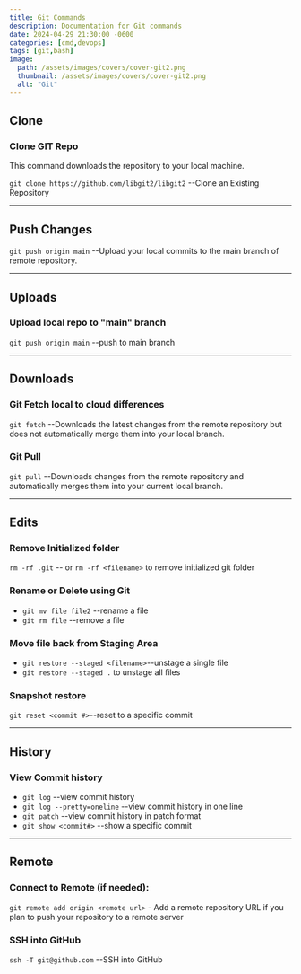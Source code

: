 ```yaml
---
title: Git Commands
description: Documentation for Git commands
date: 2024-04-29 21:30:00 -0600
categories: [cmd,devops]
tags: [git,bash]
image:
  path: /assets/images/covers/cover-git2.png
  thumbnail: /assets/images/covers/cover-git2.png
  alt: "Git"
---
```


## **Clone**
### Clone GIT Repo
This command downloads the repository to your local machine.

`git clone https://github.com/libgit2/libgit2` --Clone an Existing Repository

---
## **Push Changes**
`git push origin main` --Upload your local commits to the main branch of remote repository.

---

## **Uploads**
### Upload local repo to "main" branch
`git push origin main` --push to main branch

---

## **Downloads**
### Git Fetch local to cloud differences
`git fetch` --Downloads the latest changes from the remote repository but does not automatically merge them into your local branch.

### Git Pull
`git pull` --Downloads changes from the remote repository and automatically merges them into your current local branch.

---

## **Edits**
### Remove Initialized folder
`rm -rf .git` -- or `rm -rf <filename>` to remove initialized git folder

### Rename or Delete using Git
* `git mv file file2` --rename a file
* `git rm file` --remove a file
### Move file back from Staging Area
* `git restore --staged <filename>`--unstage a single file
* `git restore --staged .` to unstage all files

### Snapshot restore
`git reset <commit #>`--reset to a specific commit

---

## **History**
### View Commit history
* `git log` --view commit history
* `git log --pretty=oneline` --view commit history in one line
* `git patch` --view commit history in patch format
* `git show <commit#>` --show a specific commit

---

## **Remote**
### Connect to Remote (if needed):
`git remote add origin <remote url>` - Add a remote repository URL if you plan to push your repository to a remote server

### SSH into GitHub
`ssh -T git@github.com` --SSH into GitHub